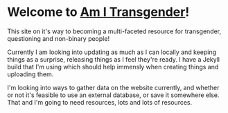 # Welcome to [Am I Transgender](http://am-i-transgender.com)!

This site on it's way to becoming a multi-faceted resource for transgender, questioning and non-binary people!

Currently I am looking into updating as much as I can locally and keeping things as a surprise, releasing things as I feel they're ready. I have a Jekyll build that I'm using which should help immensly when creating things and uploading them.

I'm looking into ways to gather data on the website currently, and whether or not it's feasible to use an external database, or save it somewhere else.  
That and I'm going to need resources, lots and lots of resources.